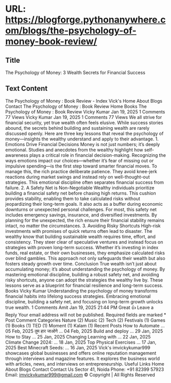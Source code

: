 # URL: https://blogforge.pythonanywhere.com/blogs/the-psychology-of-money-book-review/

## Title

The Psychology of Money: 3 Wealth Secrets for Financial Success

## Text Content

The Psychology of Money : Book Review - Index Vick's Home About Blogs Contact The Psychology of Money : Book Review Home Books The Psychology of Money : Book Review Vicky Kumar Jan 19, 2025 1 Comments 77 Views Vicky Kumar Jan 19, 2025 1 Comments 77 Views We all strive for financial security, yet true wealth often feels elusive. While success stories abound, the secrets behind building and sustaining wealth are rarely discussed openly. Here are three key lessons that reveal the psychology of money—insights the wealthy understand and apply to their advantage. 1. Emotions Drive Financial Decisions Money is not just numbers; it’s deeply emotional. Studies and anecdotes from the wealthy highlight how self-awareness plays a critical role in financial decision-making. Recognizing the ways emotions impact our choices—whether it’s fear of missing out or impulsive spending—is the first step toward smarter financial moves. To manage this, the rich practice deliberate patience. They avoid knee-jerk reactions during market swings and instead rely on well-thought-out strategies. This emotional discipline often separates financial success from failure. 2. A Safety Net is Non-Negotiable Wealthy individuals prioritize building a financial safety net before chasing high returns. This cushion provides stability, enabling them to take calculated risks without jeopardizing their long-term goals. It also acts as a buffer during economic downturns or unexpected personal challenges. For most, this safety net includes emergency savings, insurance, and diversified investments. By planning for the unexpected, the rich ensure their financial stability remains intact, no matter the circumstances. 3. Avoiding Risky Shortcuts High-risk investments with promises of quick returns often lead to disaster. The wealthy know that building sustainable wealth requires time, effort, and consistency. They steer clear of speculative ventures and instead focus on strategies with proven long-term success. Whether it’s investing in index funds, real estate, or their own businesses, they emphasize calculated risks over blind gambles. This approach not only safeguards their wealth but also fosters steady growth over time. Conclusion True wealth isn’t just about accumulating money; it’s about understanding the psychology of money. By mastering emotional discipline, building a robust safety net, and avoiding risky shortcuts, anyone can adopt the strategies the wealthy live by. These lessons serve as a blueprint for financial resilience and long-term success. Books Vicky Kumar Understanding the psychology of money transforms financial habits into lifelong success strategies. Embracing emotional discipline, building a safety net, and focusing on long-term growth unlocks true wealth. 1 Comments Amit Jan 19, 2025 21:44 PM Great 👍 Leave a Reply Your email address will not be published. Required fields are marked * Post Comment Categories Nature (2) Music (2) Tech (2) Festivals (1) Games (1) Books (1) TED (1) Moment (1) Kalam (1) Recent Posts How to Automate … 05 Feb, 2025 तुम हार जाओगे … 04 Feb, 2025 Build and deploy … 29 Jan, 2025 How to Stay … 25 Jan, 2025 Changing Learning with … 22 Jan, 2025 Climate Change 2024: … 18 Jan, 2025 Top Physical Exercises … 17 Jan, 2025 Best Minecraft Seeds: … 16 Jan, 2025 Vick's imvickykumar999 showcases global businesses and offers online reputation management through interviews and magazine features. It explores the business world with articles, news, and interviews on entrepreneurship. Useful Links Home About Blogs Contact Contact Us Sector 41, Noida Phone: +91 82399 57923 Email: imvickykumar999@gmail.com © Copyright | All Rights Reserved
